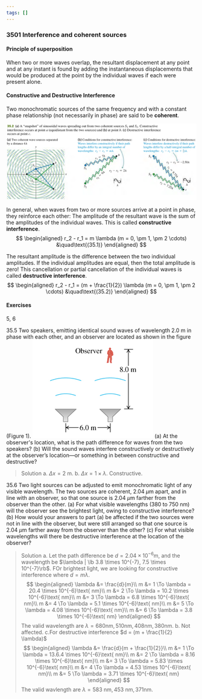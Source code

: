 ```yaml
---
tags: []
---
```


### 3501 Interference and coherent sources

#### Principle of superposition
When two or more waves overlap, the resultant displacement at any point and at any instant is found by adding the instantaneous displacements that would be produced at the point by the individual waves if each were present alone.

#### Constructive and Destructive Interference
Two monochromatic sources of the same frequency and with a constant phase relationship (not necessarily in phase) are said to be **coherent**.

![Graph](../assets/3502.png)

In general, when waves from two or more sources arrive at a point in phase, they reinforce each other: The amplitude of the resultant wave is the sum of the amplitudes of the individual waves. This is called **constructive interference**.
$$
\begin{aligned}
r_2 - r_1 = m \lambda (m = 0, \pm 1, \pm 2 \cdots) &\quad\text{(35.1)}
\end{aligned}
$$

The resultant amplitude is the difference between the two individual amplitudes. If the individual amplitudes are equal, then the total amplitude is zero! This cancellation or partial cancellation of the individual waves is called **destructive interference**.
$$
\begin{aligned}
r_2 - r_1 = (m + \frac{1}{2}) \lambda (m = 0, \pm 1, \pm 2 \cdots) &\quad\text{(35.2)}
\end{aligned}
$$

#### Exercises
5, 6

35.5 Two speakers, emitting identical sound waves of wavelength 2.0 m in phase with each other, and an observer are located as shown in the figure (Figure 1).
![Graph](../assets/3505.jpg)
(a) At the observer's location, what is the path difference for waves from the two speakers?
(b) Will the sound waves interfere constructively or destructively at the observer’s location—or something in between constructive and destructive?
>Solution
a. $\Delta x = 2 \text{ m}$.
b. $\Delta x = 1 \times \lambda$. Constructive.

35.6 Two light sources can be adjusted to emit monochromatic light of any visible wavelength. The two sources are coherent, 2.04 $\mu$m apart, and in line with an observer, so that one source is  2.04 $\mu$m farther from the observer than the other. (a) For what visible wavelengths (380 to 750 nm) will the observer see the brightest light, owing to constructive interference? (b) How would your answers to part (a) be affected if the two sources were not in line with the observer, but were still arranged so that one source is 2.04 $\mu$m farther away from the observer than the other? (c) For what visible wavelengths will there be destructive interference at the location of the observer?
>Solution
a. Let the path difference be $d = 2.04 \times 10^{-6}\text{m}$, and the wavelength be $\lambda | \lb 3.8 \times 10^{-7}, 7.5 \times 10^{-7}\rb$. FOr brightest light, we are looking for constructive interference where $d = m \lambda$.
$$
\begin{aligned}
\lambda &= \frac{d}{m}\\
 m &= 1 \To \lambda = 20.4 \times 10^{-6}\text{ nm}\\
 m &= 2 \To \lambda = 10.2 \times 10^{-6}\text{ nm}\\
 m &= 3 \To \lambda = 6.8 \times 10^{-6}\text{ nm}\\
 m &= 4 \To \lambda = 5.1 \times 10^{-6}\text{ nm}\\
 m &= 5 \To \lambda = 4.08 \times 10^{-6}\text{ nm}\\
 m &= 6 \To \lambda = 3.8 \times 10^{-6}\text{ nm}
 \end{aligned}
$$
The valid wavelength are $\lambda = 680\text{nm}, 510\text{nm}, 408\text{nm}, 380\text{nm}$.
b. Not affected.
c.For destructive interference $d = (m + \frac{1}{2} \lambda)$
$$
\begin{aligned}
\lambda &= \frac{d}{m + \frac{1}{2}}\\
m &= 1 \To \lambda = 13.6.4 \times 10^{-6}\text{ nm}\\
m &= 2 \To \lambda = 8.16 \times 10^{-6}\text{ nm}\\
m &= 3 \To \lambda = 5.83 \times 10^{-6}\text{ nm}\\
m &= 4 \To \lambda = 4.53 \times 10^{-6}\text{ nm}\\
m &= 5 \To \lambda = 3.71 \times 10^{-6}\text{ nm}
\end{aligned}
$$
The valid wavlength are $\lambda = 583\text{ nm}, 453\text{ nm}, 371\text{nm}$.
